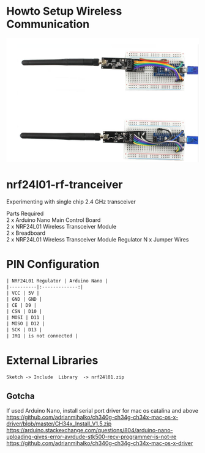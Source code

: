 #  Howto Setup Wireless Communication   

![Howto Setup Wireless Communication ](./nRF24L01.png)

# nrf24l01-rf-tranceiver
Experimenting with single chip 2.4 GHz transceiver

Parts Required    
2 x Arduino Nano Main Control Board   
2 x NRF24L01 Wireless Transceiver Module   
2 x Breadboard  
2 x NRF24L01 Wireless Transceiver Module Regulator N x Jumper Wires  

# PIN  Configuration  
```   
| NRF24L01 Regulator | Arduino Nano |
|----------|:-------------:|
| VCC | 5V | 
| GND | GND |
| CE | D9 |
| CSN | D10 |
| MOSI | D11 |
| MISO | D12 |
| SCK | D13 |
| IRQ | is not connected |
```
    

# External Libraries  
```  
Sketch -> Include  Library  -> nrf24l01.zip   
```  
## Gotcha  
If used Arduino Nano, install serial port driver for mac os catalina and above    
https://github.com/adrianmihalko/ch340g-ch34g-ch34x-mac-os-x-driver/blob/master/CH34x_Install_V1.5.zip  
https://arduino.stackexchange.com/questions/804/arduino-nano-uploading-gives-error-avrdude-stk500-recv-programmer-is-not-re  
https://github.com/adrianmihalko/ch340g-ch34g-ch34x-mac-os-x-driver   


